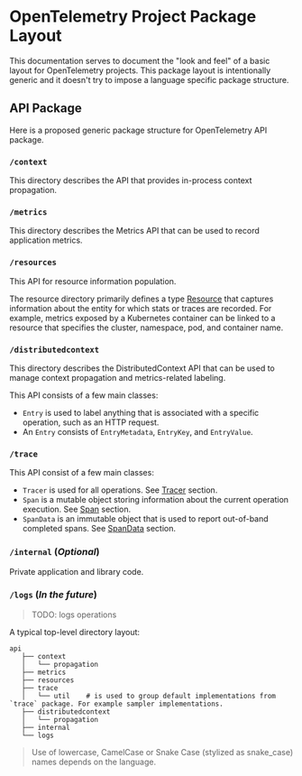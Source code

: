 # OpenTelemetry Project Package Layout
This documentation serves to document the "look and feel" of a basic layout for OpenTelemetry projects. This package layout is intentionally generic and it doesn't try to impose a language specific package structure.

## API Package
Here is a proposed generic package structure for OpenTelemetry API package.

### `/context`

This directory describes the API that provides in-process context propagation.

### `/metrics`

This directory describes the Metrics API that can be used to record application metrics.

### `/resources`

This API for resource information population.

The resource directory primarily defines a type [Resource](../terminology.md#resources) that captures information about the entity for which stats or traces are recorded. For example, metrics exposed by a Kubernetes container can be linked to a resource that specifies the cluster, namespace, pod, and container name.

### `/distributedcontext`

This directory describes the DistributedContext API that can be used to manage context propagation and metrics-related labeling.

This API consists of a few main classes:

- `Entry` is used to label anything that is associated with a specific operation, such as an HTTP request.
- An `Entry` consists of `EntryMetadata`, `EntryKey`, and `EntryValue`.

### `/trace`

This API consist of a few main classes:

- `Tracer` is used for all operations. See [Tracer](./tracing-api.md#tracer) section.
- `Span` is a mutable object storing information about the current operation
   execution. See [Span](./tracing-api.md#span) section.
- `SpanData` is an immutable object that is used to report out-of-band completed
  spans. See [SpanData](./tracing-api.md#spandata) section.

### `/internal` (_Optional_)
Private application and library code.

### `/logs` (_In the future_)
> TODO: logs operations


A typical top-level directory layout:
```
api
   ├── context
   │   └── propagation
   ├── metrics
   ├── resources
   ├── trace
   │   └── util    # is used to group default implementations from `trace` package. For example sampler implementations.
   ├── distributedcontext
   │   └── propagation
   ├── internal
   └── logs
```
> Use of lowercase, CamelCase or Snake Case (stylized as snake_case) names depends on the language.
